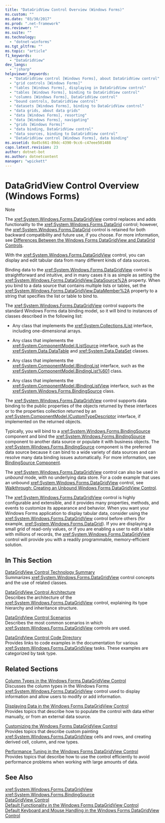 ```yaml
---
title: "DataGridView Control Overview (Windows Forms)"
ms.custom: ""
ms.date: "03/30/2017"
ms.prod: ".net-framework"
ms.reviewer: ""
ms.suite: ""
ms.technology: 
  - "dotnet-winforms"
ms.tgt_pltfrm: ""
ms.topic: "article"
f1_keywords: 
  - "DataGridView"
dev_langs: 
  - "jsharp"
helpviewer_keywords: 
  - "DataGridView control [Windows Forms], about DataGridView control"
  - "grid controls [Windows Forms]"
  - "tables [Windows Forms], displaying in DataGridView control"
  - "tables [Windows Forms], binding to DataGridView control"
  - "columns [Windows Forms], DataGridView control"
  - "bound controls, DataGridView control"
  - "datasets [Windows Forms], binding to DataGridView control"
  - "data grids, about data grids"
  - "data [Windows Forms], resorting"
  - "data [Windows Forms], navigating"
  - "grids [Windows Forms]"
  - "data binding, DataGridView control"
  - "data sources, binding to DataGridView control"
  - "DataGridView control [Windows Forms], data binding"
ms.assetid: 0a45c661-89dc-4390-9cc6-c47eee501488
caps.latest.revision: 23
author: dotnet-bot
ms.author: dotnetcontent
manager: "wpickett"
---
```

# DataGridView Control Overview (Windows Forms)
> [!NOTE]
>  The <xref:System.Windows.Forms.DataGridView> control replaces and adds functionality to the <xref:System.Windows.Forms.DataGrid> control; however, the <xref:System.Windows.Forms.DataGrid> control is retained for both backward compatibility and future use, if you choose. For more information, see [Differences Between the Windows Forms DataGridView and DataGrid Controls](../../../../docs/framework/winforms/controls/differences-between-the-windows-forms-datagridview-and-datagrid-controls.md).  
  
 With the <xref:System.Windows.Forms.DataGridView> control, you can display and edit tabular data from many different kinds of data sources.  
  
 Binding data to the <xref:System.Windows.Forms.DataGridView> control is straightforward and intuitive, and in many cases it is as simple as setting the <xref:System.Windows.Forms.DataGridView.DataSource%2A> property. When you bind to a data source that contains multiple lists or tables, set the <xref:System.Windows.Forms.DataGridView.DataMember%2A> property to a string that specifies the list or table to bind to.  
  
 The <xref:System.Windows.Forms.DataGridView> control supports the standard Windows Forms data binding model, so it will bind to instances of classes described in the following list:  
  
-   Any class that implements the <xref:System.Collections.IList> interface, including one-dimensional arrays.  
  
-   Any class that implements the <xref:System.ComponentModel.IListSource> interface, such as the <xref:System.Data.DataTable> and <xref:System.Data.DataSet> classes.  
  
-   Any class that implements the <xref:System.ComponentModel.IBindingList> interface, such as the <xref:System.ComponentModel.BindingList%601> class.  
  
-   Any class that implements the <xref:System.ComponentModel.IBindingListView> interface, such as the <xref:System.Windows.Forms.BindingSource> class.  
  
 The <xref:System.Windows.Forms.DataGridView> control supports data binding to the public properties of the objects returned by these interfaces or to the properties collection returned by an <xref:System.ComponentModel.ICustomTypeDescriptor> interface, if implemented on the returned objects.  
  
 Typically, you will bind to a <xref:System.Windows.Forms.BindingSource> component and bind the <xref:System.Windows.Forms.BindingSource> component to another data source or populate it with business objects. The <xref:System.Windows.Forms.BindingSource> component is the preferred data source because it can bind to a wide variety of data sources and can resolve many data binding issues automatically. For more information, see [BindingSource Component](../../../../docs/framework/winforms/controls/bindingsource-component.md).  
  
 The <xref:System.Windows.Forms.DataGridView> control can also be used in *unbound* mode, with no underlying data store. For a code example that uses an unbound <xref:System.Windows.Forms.DataGridView> control, see [Walkthrough: Creating an Unbound Windows Forms DataGridView Control](../../../../docs/framework/winforms/controls/walkthrough-creating-an-unbound-windows-forms-datagridview-control.md).  
  
 The <xref:System.Windows.Forms.DataGridView> control is highly configurable and extensible, and it provides many properties, methods, and events to customize its appearance and behavior. When you want your Windows Forms application to display tabular data, consider using the <xref:System.Windows.Forms.DataGridView> control before others (for example, <xref:System.Windows.Forms.DataGrid>). If you are displaying a small grid of read-only values, or if you are enabling a user to edit a table with millions of records, the <xref:System.Windows.Forms.DataGridView> control will provide you with a readily programmable, memory-efficient solution.  
  
## In This Section  
 [DataGridView Control Technology Summary](../../../../docs/framework/winforms/controls/datagridview-control-technology-summary-windows-forms.md)  
 Summarizes <xref:System.Windows.Forms.DataGridView> control concepts and the use of related classes.  
  
 [DataGridView Control Architecture](../../../../docs/framework/winforms/controls/datagridview-control-architecture-windows-forms.md)  
 Describes the architecture of the <xref:System.Windows.Forms.DataGridView> control, explaining its type hierarchy and inheritance structure.  
  
 [DataGridView Control Scenarios](../../../../docs/framework/winforms/controls/datagridview-control-scenarios-windows-forms.md)  
 Describes the most common scenarios in which <xref:System.Windows.Forms.DataGridView> controls are used.  
  
 [DataGridView Control Code Directory](../../../../docs/framework/winforms/controls/datagridview-control-code-directory-windows-forms.md)  
 Provides links to code examples in the documentation for various <xref:System.Windows.Forms.DataGridView> tasks. These examples are categorized by task type.  
  
## Related Sections  
 [Column Types in the Windows Forms DataGridView Control](../../../../docs/framework/winforms/controls/column-types-in-the-windows-forms-datagridview-control.md)  
 Discusses the column types in the Windows Forms <xref:System.Windows.Forms.DataGridView> control used to display information and allow users to modify or add information.  
  
 [Displaying Data in the Windows Forms DataGridView Control](../../../../docs/framework/winforms/controls/displaying-data-in-the-windows-forms-datagridview-control.md)  
 Provides topics that describe how to populate the control with data either manually, or from an external data source.  
  
 [Customizing the Windows Forms DataGridView Control](../../../../docs/framework/winforms/controls/customizing-the-windows-forms-datagridview-control.md)  
 Provides topics that describe custom painting <xref:System.Windows.Forms.DataGridView> cells and rows, and creating derived cell, column, and row types.  
  
 [Performance Tuning in the Windows Forms DataGridView Control](../../../../docs/framework/winforms/controls/performance-tuning-in-the-windows-forms-datagridview-control.md)  
 Provides topics that describe how to use the control efficiently to avoid performance problems when working with large amounts of data.  
  
## See Also  
 <xref:System.Windows.Forms.DataGridView>   
 <xref:System.Windows.Forms.BindingSource>   
 [DataGridView Control](../../../../docs/framework/winforms/controls/datagridview-control-windows-forms.md)   
 [Default Functionality in the Windows Forms DataGridView Control](../../../../docs/framework/winforms/controls/default-functionality-in-the-windows-forms-datagridview-control.md)   
 [Default Keyboard and Mouse Handling in the Windows Forms DataGridView Control](../../../../docs/framework/winforms/controls/default-keyboard-and-mouse-handling-in-the-windows-forms-datagridview-control.md)
